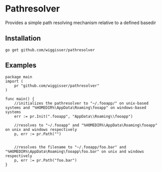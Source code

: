 # Pathresolver 

Provides a simple path resolving mechanism relative to a defined basedir

## Installation

    go get github.com/wiggisser/pathresolver

## Examples

    package main
    import (
        pr "github.com/wiggisser/pathresolver"
    )

    func main() {
        //initializes the pathresolver to "~/.fooapp/" on unix-based systems and "%HOMEDIR%\AppData\Roaming\fooapp" on windows-based systems
        err := pr.Init(".fooapp", "AppData\\Roaming\\fooapp")

        //resolves to "~/.fooapp" and "%HOMEDIR%\AppData\Roaming\fooapp" on unix and windows respectively
        p, err := pr.Path("")


        //resolves the filename to "~/.fooapp/foo.bar" and "%HOMEDIR%\AppData\Roaming\fooapp\foo.bar" on unix and windows respectively
        p, err := pr.Path("foo.bar")
    }